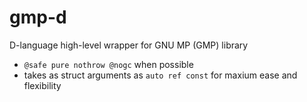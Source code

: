 # gmp-d
D-language high-level wrapper for GNU MP (GMP) library

- `@safe pure nothrow @nogc` when possible
- takes as struct arguments as `auto ref const` for maxium ease and flexibility
